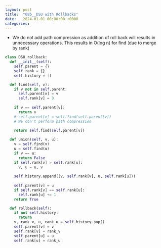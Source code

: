 ```yaml
---
layout: post
title:  "08b__DSU with Rollbacks"
date:   2024-01-01 00:00:00 +0000
categories: 
---
```



- We do not add path compression as addition of roll back will results in unnecessary operations. This results in O(log n) for find (due to merge by rank)

```python
class DSU_rollback:
  def __init__(self):
    self.parent = {}
    self.rank = {}
    self.history = []

  def find(self, v):
    if v not in self.parent:
      self.parent[v] = v
      self.rank[v] = 0
      
    if v == self.parent[v]:
      return v
    # self.parent[v] = self.find(self.parent[v])
    # We don't perform path compression
    
    return self.find(self.parent[v])

  def union(self, v, u):
    v = self.find(v)
    u = self.find(u)
    if v == u:
      return False
    if self.rank[v] > self.rank[u]:
      v, u = u, v
    
    self.history.append((v, self.rank[v], u, self.rank[u]))
    
    self.parent[v] = u
    if self.rank[v] == self.rank[u]:
      self.rank[u] += 1
    return True

  def rollback(self):
    if not self.history:
      return
    v, rank_v, u, rank_u = self.history.pop()
    self.parent[v] = v
    self.rank[v] = rank_v
    self.parent[u] = u
    self.rank[u] = rank_u
```
